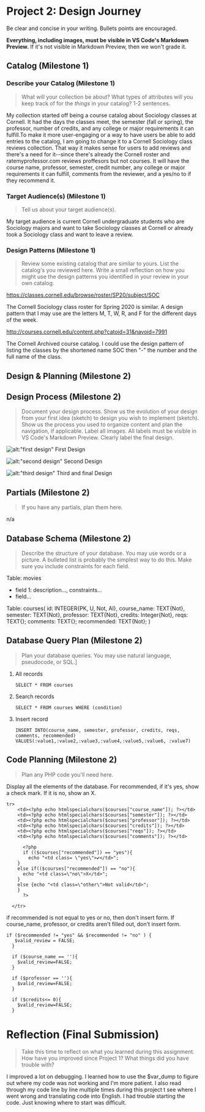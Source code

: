 # Project 2: Design Journey

Be clear and concise in your writing. Bullets points are encouraged.

**Everything, including images, must be visible in VS Code's Markdown Preview.** If it's not visible in Markdown Preview, then we won't grade it.

## Catalog (Milestone 1)

### Describe your Catalog (Milestone 1)
> What will your collection be about? What types of attributes will you keep track of for the *things* in your catalog? 1-2 sentences.

My collection started off being a course catalog about Sociology classes at Cornell. It had the days the classes meet, the semester (fall or spring), the professor, number of credits, and any college or major requirements it can fulfill.To make it more user-engaging or a way to have users be able to add entries to the catalog, I am going to change it to a Cornell Sociology class reviews collection. That way it makes sense for users to add reviews and there's a need for it--since there's already the Cornell roster and ratemyprofessor.com reviews proffesors but not courses. It will have the course name, professor, semester, credit number, any college or major requirements it can fulfill, comments from the reviewer, and a yes/no to if they recommend it.


### Target Audience(s) (Milestone 1)
> Tell us about your target audience(s).

My target audience is current Cornell undergraduate students who are Sociology majors and want to take Sociology classes at Cornell or already took a Sociology class and want to leave a review.

### Design Patterns (Milestone 1)
> Review some existing catalog that are similar to yours. List the catalog's you reviewed here. Write a small reflection on how you might use the design patterns you identified in your review in your own catalog.

https://classes.cornell.edu/browse/roster/SP20/subject/SOC

The Cornell Sociology class roster for Spring 2020 is similar. A design pattern that I may use are the letters M, T, W, R, and F for the different days of the week.

http://courses.cornell.edu/content.php?catoid=31&navoid=7991

The Cornell Archived course catalog. I could use the design pattern of listing the classes by the shortened name SOC then "-" the number and the full name of the class.



## Design & Planning (Milestone 2)

## Design Process (Milestone 2)
> Document your design process. Show us the evolution of your design from your first idea (sketch) to design you wish to implement (sketch). Show us the process you used to organize content and plan the navigation, if applicable.
> Label all images. All labels must be visible in VS Code's Markdown Preview.
> Clearly label the final design.

![alt:"first design"](first_design.jpg)
First Design


![alt:"second design"](second_design.jpg)
Second Design

![alt:"third design"](third_design.jpg)
Third and final Design


## Partials (Milestone 2)
> If you have any partials, plan them here.

n/a

## Database Schema (Milestone 2)
> Describe the structure of your database. You may use words or a picture. A bulleted list is probably the simplest way to do this. Make sure you include constraints for each field.

Table: movies
- field 1: description..., constraints...
- field...

Table: courses(
    id: INTEGER{PK, U, Not, AI},
    course_name: TEXT{Not},
    semester: TEXT{Not},
    professor: TEXT{Not},
    credits: Integer{Not},
    reqs: TEXT{};
    comments: TEXT{};
    recommended: TEXT{Not};
)


## Database Query Plan (Milestone 2)
> Plan your database queries. You may use natural language, pseudocode, or SQL.]

1. All records

    ```
    SELECT * FROM courses
    ```

2. Search records

    ```
    SELECT * FROM courses WHERE (condition)
    ```

3. Insert record

    ```
    INSERT INTO(course_name, semester, professor, credits, reqs, comments, recommended)
    VALUES(:value1,:value2,:value3,:value4,:value5,:value6, :value7)
    ```


## Code Planning (Milestone 2)
> Plan any PHP code you'll need here.

Display all the elements of the database. For recommended, if it's yes, show a check mark. If it is no, show an X.
```
tr>
    <td><?php echo htmlspecialchars($courses["course_name"]); ?></td>
    <td><?php echo htmlspecialchars($courses["semester"]); ?></td>
    <td><?php echo htmlspecialchars($courses["professor"]); ?></td>
    <td><?php echo htmlspecialchars($courses["credits"]); ?></td>
    <td><?php echo htmlspecialchars($courses["reqs"]); ?></td>
    <td><?php echo htmlspecialchars($courses["comments"]); ?></td>

      <?php
      if (($courses["recommended"]) == "yes"){
        echo "<td class= \"yes\">✔</td>";
    }
    else if(($courses["recommended"]) == "no"){
      echo "<td class=\"no\">X</td>";
    }
    else {echo "<td class=\"other\">Not valid</td>";
    }
      ?>

  </tr>
```


if recommended is not equal to yes or no, then don't insert form. If course_name, professor, or credits aren't filled out, don't insert form.

```
if ($recommended != "yes" && $recommended != "no" ) {
   $valid_review = FALSE;
  }

  if ($course_name == ''){
    $valid_review=FALSE;
  }

  if ($professor == ''){
    $valid_review=FALSE;
  }

  if ($credits<= 0){
    $valid_review=FALSE;
  }
```


# Reflection (Final Submission)
> Take this time to reflect on what you learned during this assignment. How have you improved since Project 1? What things did you have trouble with?

I improved a lot on debugging. I learned how to use the $var_dump to figure out where my code was not working and I'm more patient. I also read through my code line by line multiple times during this project t see where I went wrong and translating code into English. I had trouble starting the code. Just knowing where to start was difficult.
